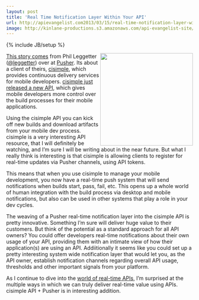```yaml
---
layout: post
title: 'Real Time Notification Layer Within Your API'
url: http://apievangelist.com2013/03/15/real-time-notification-layer-within-your-api/
image: http://kinlane-productions.s3.amazonaws.com/api-evangelist-site/blog/cisimple-plus-pusher.png
---
```

{% include JB/setup %}
<p>
     <img src="https://s3.amazonaws.com/kinlane-productions/api-evangelist/pusher/cisimple-plus-pusher.png"  width="250" align="right" />
</p>
<p>
     <a href="http://blog.pusher.com/using-pusher-to-power-cisimples-real-time-api/">This story comes</a> from Phil Leggetter (<a href="https://twitter.com/leggetter">@leggetter</a>) over at <a href="http://pusher.com/">Pusher</a>. Its about a client of theirs, <a href="https://www.cisimple.com/">cisimple</a>, which provides continuous delivery services for mobile developers. <a href="http://blog.cisimple.com/2013/03/06/check-out-our-shiny-new-api-and-pusher-integration/">cisimple just released a new API</a>, which gives mobile developers more control over the build processes for their mobile applications.
</p>
<p>
     Using the cisimple API you can kick off new builds and download artifacts from your mobile dev process. cisimple is a very interesting API resource, that I will definitely be watching, and I’m sure I will be writing about in the near future. But what I really think is interesting is that cisimple is allowing clients to register for real-time updates via Pusher channels, using API tokens.
</p>
<p>
     This means that when you use cisimple to manage your mobile development, you now have a real-time push system that will send notifications when builds start, pass, fail, etc. This opens up a whole world of human integration with the build process via desktop and mobile notifications, but also can be used in other systems that play a role in your dev cycles.
</p>
<p>
     The weaving of a Pusher real-time notification layer into the cisimple API is pretty innovative. Something I’m sure will deliver huge value to their customers. But think of the potential as a standard approach for all API owners? You could offer developers real-time notifications about their own usage of your API, providing them with an intimate view of how their application(s) are using an API. Addiitionally it seems like you could set up a pretty interesting system wide notification layer that would let you, as the API owner, establish notification channels regarding overall API usage, thresholds and other important signals from your platform.
</p>
<p>
     As I continue to dive into the <a title="real-time" href="http://apievangelist.com/trends/realtime.php" target="_blank">world of real-time APIs</a>, I’m surprised at the multiple ways in which we can truly deliver real-time value using APIs. cisimple API + Pusher is in interesting addition.
</p>
